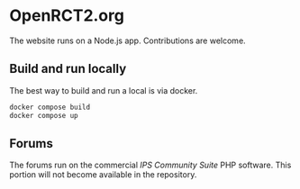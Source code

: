 # OpenRCT2.org
The website runs on a Node.js app. Contributions are welcome.

## Build and run locally
The best way to build and run a local is via docker.

```bash
docker compose build
docker compose up
```

## Forums
The forums run on the commercial *IPS Community Suite* PHP software. This portion will not become available in the repository.
